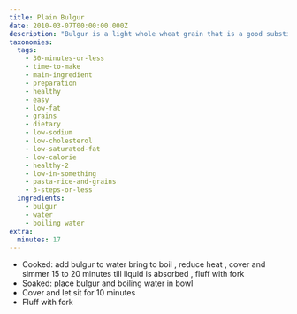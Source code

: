 ```yaml
---
title: Plain Bulgur
date: 2010-03-07T00:00:00.000Z
description: "Bulgur is a light whole wheat grain that is a good substitute for rice. it can be cooked or soaked. *i prefer cooked but am posting direction to both here. \r\nhave a friend that is new to whole grain cooking and has asked if i would post some basic cooking directions."
taxonomies:
  tags:
    - 30-minutes-or-less
    - time-to-make
    - main-ingredient
    - preparation
    - healthy
    - easy
    - low-fat
    - grains
    - dietary
    - low-sodium
    - low-cholesterol
    - low-saturated-fat
    - low-calorie
    - healthy-2
    - low-in-something
    - pasta-rice-and-grains
    - 3-steps-or-less
  ingredients:
    - bulgur
    - water
    - boiling water
extra:
  minutes: 17
---
```

 - Cooked: add bulgur to water bring to boil , reduce heat , cover and simmer 15 to 20 minutes till liquid is absorbed , fluff with fork
 - Soaked: place bulgur and boiling water in bowl
 - Cover and let sit for 10 minutes
 - Fluff with fork
